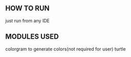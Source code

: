 ## HOW TO RUN
just run from any IDE
## MODULES USED
colorgram to generate colors(not required for user)
turtle
